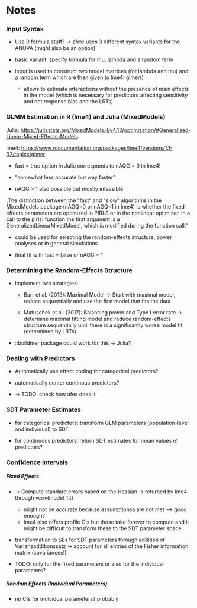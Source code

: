 # Notes 



### Input Syntax

+ Use R formula stuff? -> afex: uses 3 different syntax variants for the ANOVA (might also be an option)

+ basic variant: specify formula for mu, lambda and a random term

+ input is used to construct two model matrices (for lambda and mu) and a random term which are then given to lme4::glmer()

	+ allows to estimate interactions without the presence of main effects in the model (which is necessary for predictors affecting sensitivity and not response bias and the LRTs)



### GLMM Estimation in R (lme4) and Julia (MixedModels)

Julia: https://juliastats.org/MixedModels.jl/v4.13/optimization/#Generalized-Linear-Mixed-Effects-Models

lme4: https://www.rdocumentation.org/packages/lme4/versions/1.1-32/topics/glmer

+ fast = true option in Julia corresponds to nAQG = 0 in lme4!

+ "somewhat less accurate but way faster"

+ nAQG > 1 also possible but mostly infeasible

„The distinction between the "fast" and "slow" algorithms in the MixedModels package (nAGQ=0 or nAGQ=1 in lme4) is whether the fixed-effects parameters are optimized in PIRLS or in the nonlinear optimizer. In a call to the pirls! function the first argument is a GeneralizedLinearMixedModel, which is modified during the function call.“

+ could be used for selecting the random-effects structure, power analyses or in general simulations

+ final fit with fast = false or nAQG = 1

### Determining the Random-Effects Structure

+ Implement two strategies: 
	
	+ Barr et al. (2013): Maximal Model -> Start with maximal model, reduce sequentially and use the first model that fits the data

	+ Matuschek et al. (2017): Balancing power and Type I error rate -> determine maximal fitting model and reduce random-effects structure sequentially until there is a significantly worse model fit (determined by LRTs)

+ ::buildmer package could work for this -> Julia?


### Dealing with Predictors

+ Automatically use effect coding for categorical predictors?

+ automatically center continous predictors? 

+ -> TODO: check how afex does it

### SDT Parameter Estimates

+ for categorical predictors: transform GLM parameters (population-level and individual) to SDT

+ for continuous predictors: return SDT estimates for mean values of predictors?

### Confidence Intervals

##### Fixed Effects

+ -> Compute standard errors based on the Hessian -> returned by lme4 through vcov(model_fit)

	+ might not be accurate because assumptionsa are not met --> good enough?
	+ lme4 also offers profile CIs but those take forever to compute and it might be difficult to transform these to the SDT parameter space

+ transformation to SEs for SDT parameters through addition of Varianzadditionssatz -> account for all entries of the Fisher information matrix (covariances!)

+ TODO: only for the fixed parameters or also for the individual parameters? 


##### Random Effects (Individual Parameters)

+ no CIs for individual parameters? probably





